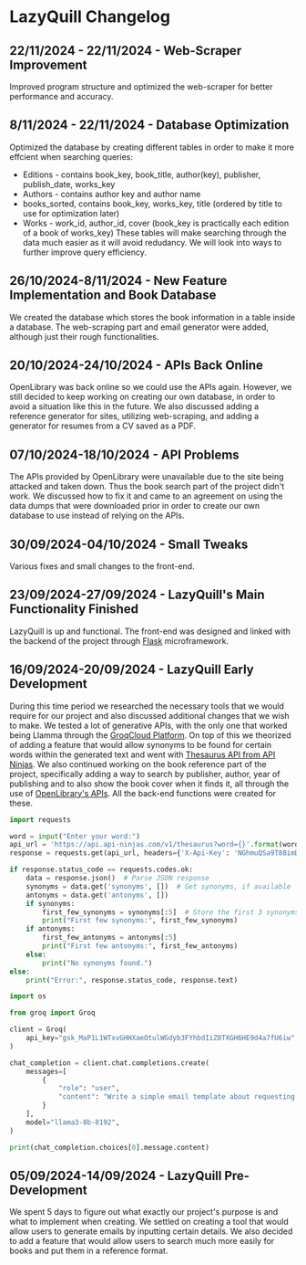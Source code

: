 # LazyQuill Changelog


## 22/11/2024 - 22/11/2024 - Web-Scraper Improvement
Improved program structure and optimized the web-scraper for better performance and accuracy.

## 8/11/2024 - 22/11/2024 - Database Optimization
Optimized the database by creating different tables in order to make it more effcient when searching queries:
- Editions - contains book_key, book_title, author(key), publisher, publish_date, works_key
- Authors - contains author key and author name
- books_sorted, contains book_key, works_key, title (ordered by title to use for optimization later)
- Works - work_id, author_id, cover
(book_key is practically each edition of a book of works_key)
These tables will make searching through the data much easier as it will avoid redudancy. We will look into ways to further improve query efficiency.

## 26/10/2024-8/11/2024 - New Feature Implementation and Book Database
We created the database which stores the book information in a table inside a database. The web-scraping part and email generator were added, although just their rough functionalities.

## 20/10/2024-24/10/2024 - APIs Back Online
OpenLibrary was back online so we could use the APIs again. However, we still decided to keep working on creating our own database, in order to avoid a situation like this in the future. We also discussed adding a reference generator for sites, utilizing web-scraping, and adding a generator for resumes from a CV saved as a PDF.

## 07/10/2024-18/10/2024 - API Problems
The APIs provided by OpenLibrary were unavailable due to the site being attacked and taken down. Thus the book search part of the project didn't work. We discussed how to fix it and came to an agreement on using the data dumps that were downloaded prior in order to create our own database to use instead of relying on the APIs.

## 30/09/2024-04/10/2024 - Small Tweaks
Various fixes and small changes to the front-end. 

## 23/09/2024-27/09/2024 - LazyQuill's Main Functionality Finished
LazyQuill is up and functional. The front-end was designed and linked with the backend of the project through [Flask](https://flask.palletsprojects.com/en/stable/) microframework.

## 16/09/2024-20/09/2024 - LazyQuill Early Development
During this time period we researched the necessary tools that we would require for our project and also discussed additional changes that we wish to make. We tested a lot of generative APIs, with the only one that worked being Llamma through the [GroqCloud Platform](https://groq.com/groqcloud/). On top of this we theorized of adding a feature that would allow synonyms to be found for certain words within the generated text and went with [Thesaurus API from API Ninjas](https://api-ninjas.com/api/thesaurus). We also continued working on the book reference part of the project, specifically adding a way to search by publisher, author, year of publishing and to also show the book cover when it finds it, all through the use of [OpenLibrary's  APIs](https://openlibrary.org/developers/api). All the back-end functions were created for these.
```python
import requests

word = input("Enter your word:")
api_url = 'https://api.api-ninjas.com/v1/thesaurus?word={}'.format(word)
response = requests.get(api_url, headers={'X-Api-Key': 'NGhmuQSa9T88imDosm5ruQ==srVXTXfoZwm6XfT5'})

if response.status_code == requests.codes.ok:
    data = response.json()  # Parse JSON response
    synonyms = data.get('synonyms', [])  # Get synonyms, if available
    antonyms = data.get('antonyms', [])
    if synonyms:
        first_few_synonyms = synonyms[:5]  # Store the first 3 synonyms in a list
        print("First few synonyms:", first_few_synonyms)
    if antonyms:
        first_few_antonyms = antonyms[:5]
        print("First few antonyms:", first_few_antonyms)
    else:
        print("No synonyms found.")
else:
    print("Error:", response.status_code, response.text)
```
```python
import os

from groq import Groq

client = Groq(
    api_key="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",
)

chat_completion = client.chat.completions.create(
    messages=[
        {
            "role": "user",
            "content": "Write a simple email template about requesting documents of confirmation of enrollment",
        }
    ],
    model="llama3-8b-8192",
)

print(chat_completion.choices[0].message.content)
```

## 05/09/2024-14/09/2024 - LazyQuill Pre-Development
We spent 5 days to figure out what exactly our project's purpose is and what to implement when creating. We settled on creating a tool that would allow users to generate emails by inputting certain details. We also decided to add a feature that would allow users to search much more easily for books and put them in a reference format. 






